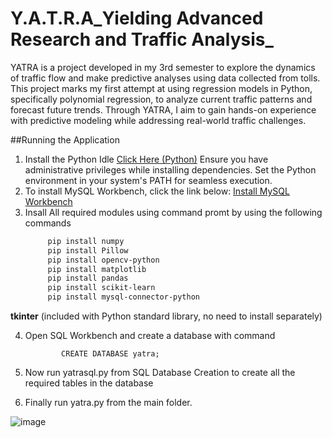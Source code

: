 # Y.A.T.R.A_Yielding Advanced Research and Traffic Analysis_
YATRA is a project developed in my 3rd semester to explore the dynamics of traffic flow and make predictive analyses using data collected from tolls. This project marks my first attempt at using regression models in Python, specifically polynomial regression, to analyze current traffic patterns and forecast future trends. Through YATRA, I aim to gain hands-on experience with predictive modeling while addressing real-world traffic challenges.


##Running the Application 
1. Install the Python Idle [Click Here (Python)](https://www.python.org/downloads/)
    Ensure you have administrative privileges while installing dependencies.
    Set the Python environment in your system's PATH for seamless execution.
2. To install MySQL Workbench, click the link below: [Install MySQL Workbench](https://dev.mysql.com/downloads/workbench/)
3. Insall All required modules using command promt by using the following commands
    ```bash
         pip install numpy
         pip install Pillow
         pip install opencv-python
         pip install matplotlib
         pip install pandas
         pip install scikit-learn
         pip install mysql-connector-python
 **tkinter** (included with Python standard library, no need to install separately)
 
 4. Open SQL Workbench and create a database with command
 
                CREATE DATABASE yatra;
5. Now run yatrasql.py from SQL Database Creation to create all the required tables in the database
6. Finally run yatra.py from the main folder.



![image](https://github.com/user-attachments/assets/0d2959b0-8d46-4faa-a57b-9eda099072d5)


         

